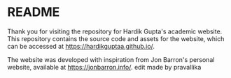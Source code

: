# README

Thank you for visiting the repository for Hardik Gupta's academic website. This repository contains the source code and assets for the website, which can be accessed at https://hardikguptaa.github.io/.

The website was developed with inspiration from Jon Barron's personal website, available at https://jonbarron.info/.
edit made by pravallika